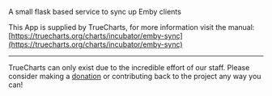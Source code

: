 A small flask based service to sync up Emby clients

This App is supplied by TrueCharts, for more information visit the manual: [https://truecharts.org/charts/incubator/emby-sync](https://truecharts.org/charts/incubator/emby-sync)

---

TrueCharts can only exist due to the incredible effort of our staff.
Please consider making a [donation](https://truecharts.org/sponsor) or contributing back to the project any way you can!
